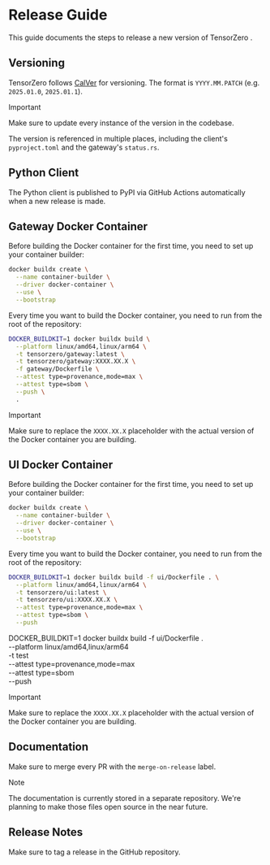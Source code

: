 # Release Guide

This guide documents the steps to release a new version of TensorZero .

## Versioning

TensorZero follows [CalVer](https://calver.org/) for versioning.
The format is `YYYY.MM.PATCH` (e.g. `2025.01.0`, `2025.01.1`).

> [!IMPORTANT]
> Make sure to update every instance of the version in the codebase.
>
> The version is referenced in multiple places, including the client's `pyproject.toml` and the gateway's `status.rs`.

## Python Client

The Python client is published to PyPI via GitHub Actions automatically when a new release is made.

## Gateway Docker Container

Before building the Docker container for the first time, you need to set up your container builder:

```bash
docker buildx create \
  --name container-builder \
  --driver docker-container \
  --use \
  --bootstrap
```

Every time you want to build the Docker container, you need to run from the root of the repository:

```bash
DOCKER_BUILDKIT=1 docker buildx build \
  --platform linux/amd64,linux/arm64 \
  -t tensorzero/gateway:latest \
  -t tensorzero/gateway:XXXX.XX.X \
  -f gateway/Dockerfile \
  --attest type=provenance,mode=max \
  --attest type=sbom \
  --push \
  .
```

> [!IMPORTANT]
> Make sure to replace the `XXXX.XX.X` placeholder with the actual version of the Docker container you are building.

## UI Docker Container

Before building the Docker container for the first time, you need to set up your container builder:

```bash
docker buildx create \
  --name container-builder \
  --driver docker-container \
  --use \
  --bootstrap
```

Every time you want to build the Docker container, you need to run from the root of the repository:

```bash
DOCKER_BUILDKIT=1 docker buildx build -f ui/Dockerfile . \
  --platform linux/amd64,linux/arm64 \
  -t tensorzero/ui:latest \
  -t tensorzero/ui:XXXX.XX.X \
  --attest type=provenance,mode=max \
  --attest type=sbom \
  --push
```

DOCKER_BUILDKIT=1 docker buildx build -f ui/Dockerfile . \
 --platform linux/amd64,linux/arm64 \
 -t test \
 --attest type=provenance,mode=max \
 --attest type=sbom \
 --push

> [!IMPORTANT]
> Make sure to replace the `XXXX.XX.X` placeholder with the actual version of the Docker container you are building.

## Documentation

Make sure to merge every PR with the `merge-on-release` label.

> [!NOTE]
> The documentation is currently stored in a separate repository.
> We're planning to make those files open source in the near future.

## Release Notes

Make sure to tag a release in the GitHub repository.
